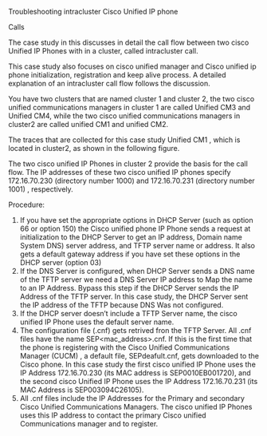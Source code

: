 Troubleshooting intracluster Cisco Unified IP phone

Calls 

The case study in this discusses in detail the call flow between two cisco Unified IP Phones with in a cluster, called intracluster call.

This case study also focuses on cisco unified manager and Cisco unified ip phone initialization, registration and keep alive process. A detailed explanation of an intracluster call flow follows the discussion.

You have two clusters that are named cluster 1 and cluster 2, the two cisco unified communications managers in cluster 1 are called Unified CM3 and Unified CM4, while the two cisco unified communications managers in cluster2 are called unified CM1 and unified CM2.

The traces that are collected for this case study Unified CM1 , which is located in cluster2, as shown in the following figure.

The two cisco unified IP Phones in cluster 2 provide the basis for the call flow. The IP addresses of these two cisco unified IP phones specify 172.16.70.230 (directory number 1000) and 172.16.70.231 (directory number 1001) , respectively.



Procedure:

1) If you have set the appropriate options in DHCP Server (such as option 66 or option 150) the Cisco unified phone IP Phone sends a request at initialization to the DHCP Server to get an IP address, Domain name System DNS) server address, and TFTP server name or address.  It also gets a default gateway address if you have set these options in the DHCP server  (option 03) 
2) If the DNS Server is configured, when DHCP Server sends a DNS name of the TFTP server we need a DNS Server IP address to Map the name to an IP Address. Bypass this step if the DHCP Server sends the IP Address of the TFTP server. In this case study, the DHCP Server sent the IP address of the TFTP because DNS Was not configured.
3) If the DHCP server doesn’t include a TFTP Server name, the cisco unified IP Phone uses the default server name.
4) The configuration file (.cnf) gets retrived fron the TFTP Server. All .cnf files have the name SEP<mac_address>.cnf. If this is the first time that the phone is registering with the Cisco Unified Communications Manager (CUCM) , a default file, SEPdeafult.cnf, gets downloaded to the Cisco phone. In this case study the first cisco unified IP Phone uses the IP Address 172.16.70.230 (its MAC address is SEP0010EB001720), and the second cisco Unified IP Phone uses the IP Address 172.16.70.231 (its MAC Address is SEP003094C26105).
5) All .cnf files include the IP Addresses for the Primary and secondary Cisco Unified Communications Managers. The cisco unified IP Phones uses this IP address to contact the primary Cisco unified Communications manager and to register.


